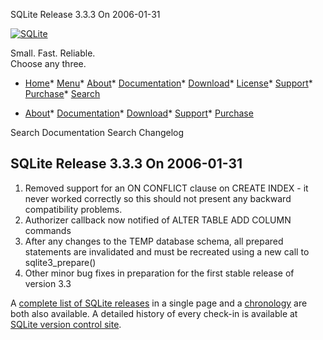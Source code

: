 




SQLite Release 3\.3\.3 On 2006\-01\-31




[![SQLite](../images/sqlite370_banner.gif)](../index.html)


Small. Fast. Reliable.  
Choose any three.


* [Home](../index.html)* [Menu](javascript:void(0))* [About](../about.html)* [Documentation](../docs.html)* [Download](../download.html)* [License](../copyright.html)* [Support](../support.html)* [Purchase](../prosupport.html)* [Search](javascript:void(0))




* [About](../about.html)* [Documentation](../docs.html)* [Download](../download.html)* [Support](../support.html)* [Purchase](../prosupport.html)






Search Documentation
Search Changelog







## SQLite Release 3\.3\.3 On 2006\-01\-31

1. Removed support for an ON CONFLICT clause on CREATE INDEX \- it never
worked correctly so this should not present any backward compatibility
problems.
2. Authorizer callback now notified of ALTER TABLE ADD COLUMN commands
3. After any changes to the TEMP database schema, all prepared statements
are invalidated and must be recreated using a new call to
sqlite3\_prepare()
4. Other minor bug fixes in preparation for the first stable release
of version 3\.3



A [complete list of SQLite releases](../changes.html)
 in a single page and a [chronology](../chronology.html) are both also available.
 A detailed history of every
 check\-in is available at
 [SQLite version control site](https://www.sqlite.org/src/timeline).


